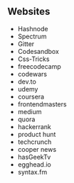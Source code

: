 
##  Websites

 - Hashnode
 - Spectrum
 - Gitter
 - Codesandbox
 - Css-Tricks
 - freecodecamp
 - codewars
 - dev.to
 - udemy
 - coursera
 - frontendmasters
 - medium
 - quora
 - hackerrank
 - product hunt
 - techcrunch
 - cooper news
 - hasGeekTv
 - egghead.io
 - syntax.fm
<!--stackedit_data:
eyJoaXN0b3J5IjpbLTE1MDc3MjgzOV19
-->